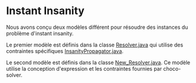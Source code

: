 # Instant Insanity

Nous avons conçu deux modèles différent pour résoudre des instances du problème d'instant insanity.

Le premier modèle est définis dans la classe [Resolver.java](./instantInsanity/src/main/java/instantInsanity/Resolver.java) qui utilise des contraintes spécifiques [InsanityPropagator.java](./instantInsanity/src/main/java/instantInsanity/InsanityPropagator.java).

Le second modèle est définis dans la classe [New_Resolver.java](./instantInsanity/src/main/java/instantInsanity/New_Resolver.java). Ce modèle utilise la conception d'expression et les contraintes fournies par choco-solver.
